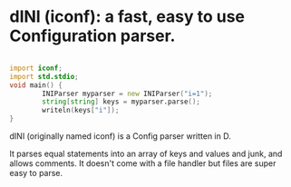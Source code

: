 # dINI (iconf): a fast, easy to use Configuration parser.

```d

import iconf;
import std.stdio;
void main() {
        INIParser myparser = new INIParser("i=1");
        string[string] keys = myparser.parse();
        writeln(keys["i"]);
}

```

dINI (originally named iconf) is a Config parser written in D.

It parses equal statements into an array of keys and values and junk, and allows comments.
It doesn't come with a file handler but files are super easy to parse.
